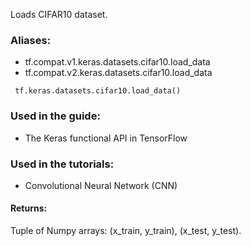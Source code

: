 Loads CIFAR10 dataset.
### Aliases:
- tf.compat.v1.keras.datasets.cifar10.load_data
- tf.compat.v2.keras.datasets.cifar10.load_data

```
 tf.keras.datasets.cifar10.load_data()
```
### Used in the guide:
- The Keras functional API in TensorFlow
### Used in the tutorials:
- Convolutional Neural Network (CNN)
#### Returns:
Tuple of Numpy arrays: (x_train, y_train), (x_test, y_test).
